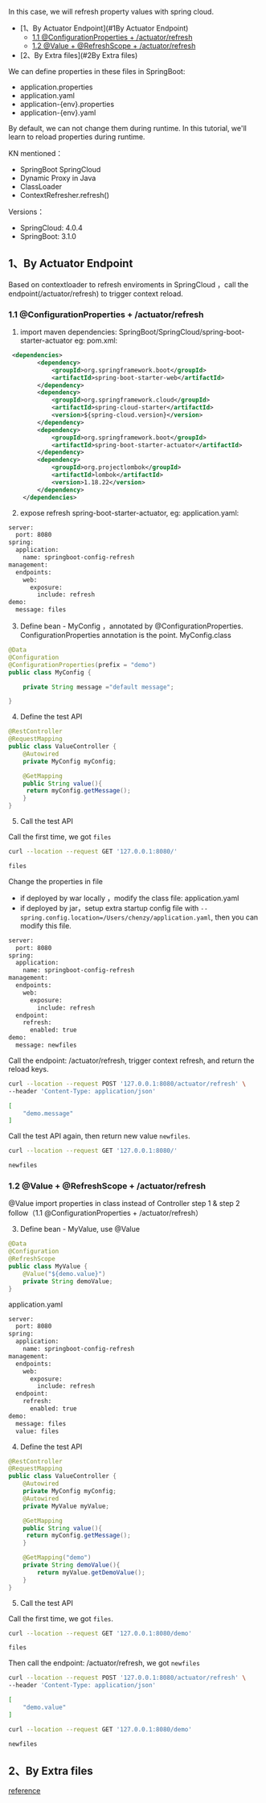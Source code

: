In this case, we will refresh property values with spring cloud.

- [1、By Actuator Endpoint](#1By Actuator Endpoint)
    - [1.1 @ConfigurationProperties + /actuator/refresh](#11-configurationproperties--actuatorrefresh)
    - [1.2 @Value + @RefreshScope + /actuator/refresh](#12-value--refreshscope--actuatorrefresh)
- [2、By Extra files](#2By Extra files)
 
We can define properties in these files in SpringBoot:
- application.properties
- application.yaml
- application-{env}.properties
- application-{env}.yaml

By default, we can not change them during runtime.
In this tutorial, we'll learn to reload properties during runtime. 

KN mentioned：
- SpringBoot SpringCloud
- Dynamic Proxy in Java
- ClassLoader
- ContextRefresher.refresh()

Versions：
- SpringCloud: 4.0.4
- SpringBoot: 3.1.0

## 1、By Actuator Endpoint

Based on contextloader to refresh enviroments in SpringCloud ，call the endpoint(/actuator/refresh) to trigger context reload.

### 1.1 @ConfigurationProperties + /actuator/refresh

1. import maven dependencies: SpringBoot/SpringCloud/spring-boot-starter-actuator
 eg: pom.xml:

```xml
 <dependencies>
        <dependency>
            <groupId>org.springframework.boot</groupId>
            <artifactId>spring-boot-starter-web</artifactId>
        </dependency>
        <dependency>
            <groupId>org.springframework.cloud</groupId>
            <artifactId>spring-cloud-starter</artifactId>
            <version>${spring-cloud.version}</version>
        </dependency>
        <dependency>
            <groupId>org.springframework.boot</groupId>
            <artifactId>spring-boot-starter-actuator</artifactId>
        </dependency>
        <dependency>
            <groupId>org.projectlombok</groupId>
            <artifactId>lombok</artifactId>
            <version>1.18.22</version>
        </dependency>
    </dependencies>
```

2. expose refresh spring-boot-starter-actuator, eg: application.yaml:

```xml
server:
  port: 8080
spring:
  application:
    name: springboot-config-refresh
management:
  endpoints:
    web:
      exposure:
        include: refresh
demo:
  message: files
```

3. Define bean - MyConfig ，annotated by  @ConfigurationProperties. ConfigurationProperties annotation is the point.
MyConfig.class

```java
@Data
@Configuration
@ConfigurationProperties(prefix = "demo")
public class MyConfig {

    private String message ="default message";

}
```

4. Define the test API

```java
@RestController
@RequestMapping
public class ValueController {
    @Autowired
    private MyConfig myConfig;

    @GetMapping
    public String value(){
     return myConfig.getMessage();
    }
}
```

5. Call the test API

Call the first time, we got `files` 

```bash
curl --location --request GET '127.0.0.1:8080/'

files
```

Change the properties in file
- if deployed by war locally ，modify the class file: application.yaml
- if deployed by jar，setup extra startup config file with `--spring.config.location=/Users/chenzy/application.yaml`, then you can modify this file.

```xml
server:
  port: 8080
spring:
  application:
    name: springboot-config-refresh
management:
  endpoints:
    web:
      exposure:
        include: refresh
  endpoint:
    refresh:
      enabled: true
demo:
  message: newfiles
```

Call the endpoint: /actuator/refresh, trigger context refresh, and return the reload keys.

```bash
curl --location --request POST '127.0.0.1:8080/actuator/refresh' \
--header 'Content-Type: application/json'

[
    "demo.message"
]
```

Call the test API again, then return new value `newfiles`.

```bash
curl --location --request GET '127.0.0.1:8080/'

newfiles
```


### 1.2 @Value + @RefreshScope + /actuator/refresh

@Value import properties in class instead of Controller
step 1 & step 2 follow（1.1 @ConfigurationProperties + /actuator/refresh）

3. Define bean - MyValue, use @Value 

```java
@Data
@Configuration
@RefreshScope
public class MyValue {
    @Value("${demo.value}")
    private String demoValue;
}

```

application.yaml

```xml
server:
  port: 8080
spring:
  application:
    name: springboot-config-refresh
management:
  endpoints:
    web:
      exposure:
        include: refresh
  endpoint:
    refresh:
      enabled: true
demo:
  message: files
  value: files
```

4. Define the test API

```java
@RestController
@RequestMapping
public class ValueController {
    @Autowired
    private MyConfig myConfig;
    @Autowired
    private MyValue myValue;

    @GetMapping
    public String value(){
     return myConfig.getMessage();
    }

    @GetMapping("demo")
    private String demoValue(){
        return myValue.getDemoValue();
    }
}
```

5. Call the test API

Call the first time, we got `files`.

```bash
curl --location --request GET '127.0.0.1:8080/demo'

files
```

Then call the endpoint: /actuator/refresh, we got `newfiles`

```bash
curl --location --request POST '127.0.0.1:8080/actuator/refresh' \
--header 'Content-Type: application/json'

[
    "demo.value"
]
```

```bash
curl --location --request GET '127.0.0.1:8080/demo'

newfiles
```

## 2、By Extra files

[reference](https://www.baeldung.com/spring-reloading-properties)
